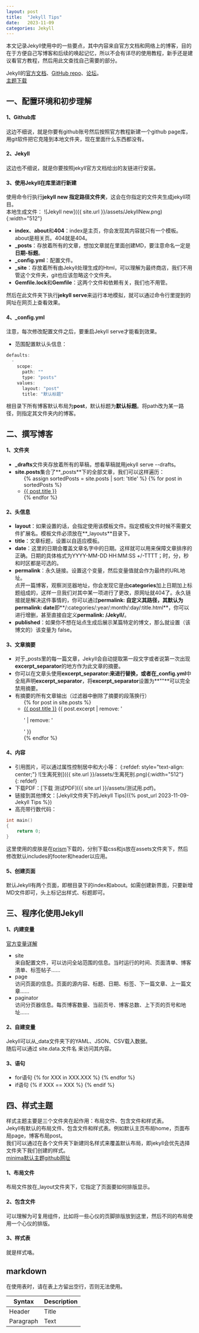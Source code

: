 ```yaml
---
layout: post
title:  "Jekyll Tips"
date:   2023-11-09
categories: Jekyll
---
```


本文记录Jekyll使用中的一些要点，其中内容来自官方文档和网络上的博客，目的在于方便自己写博客和后续的唤起记忆，所以不会有详尽的使用教程，新手还是建议看官方教程，然后用此文查找自己需要的部分。  

Jekyll的[官方文档][jekyll-docs]、[GitHub repo][jekyll-gh]、[论坛][jekyll-talk]。  
[主题下载][jekyll-theme]

## 一、配置环境和初步理解

#### 1、Github库
这边不细说，就是你要有github账号然后按照官方教程新建一个github page库，用git软件把它克隆到本地文件夹，现在里面什么东西都没有。

#### 2、Jekyll
这边也不细说，就是你要按照jekyll官方文档给出的友链进行安装。

#### 3、使用Jekyll在库里进行新建
使用命令行执行**jekyll new 指定路径文件夹**，这会在你指定的文件夹生成jekyll项目。  
本地生成文件：
![Jekyll new]({{ site.url }}/assets/JekyllNew.png){:width="512"}  
- **index**、**about**和**404**：index是主页，你会发现其内容就只有一个模板。about是相关页。404就是404。  
- **_posts**：存放着所有的文章，想加文章就在里面创建MD，要注意命名一定是**日期-标题**。
- **_config.yml**：配置文件。  
- **_site**：存放着所有由Jekyll处理生成的Html，可以理解为最终商店，我们不用管这个文件夹，git也应该忽略这个文件夹。
- **Gemfile.lock**和**Gemfile**：这两个文件和依赖有关，我们也不用管。

然后在此文件夹下执行**jekyll serve**来运行本地模拟，就可以通过命令行里提到的网址在网页上查看效果。
#### 4、_config.yml
注意，每次修改配置文件之后，要重启Jekyll serve才能看到效果。
- 范围配置默认头信息：
```cpp 
defaults:
  -
    scope:
      path: ""
      type: "posts"
    values:
      layout: "post"
      title: "默认标题"
```
根目录下所有博客默认布局为**post**，默认标题为**默认标题**。将path改为某一路径，则指定其文件夹内的博客。

## 二、撰写博客
#### 1、文件夹
- **_drafts**文件夹存放着所有的草稿，想看草稿就用jekyll serve --drafts。  
- **site.posts**集合了**_posts**下的全部文章，我们可以这样遍历：
  <ul>
    {% assign sortedPosts = site.posts | sort: 'title' %}
    {% for post in sortedPosts %}
      <li>
        <a href="{{ post.url }}">{{ post.title }}</a>
      </li>
    {% endfor %}
  </ul>

#### 2、头信息
- **layout**：如果设置的话，会指定使用该模板文件。指定模板文件时候不需要文件扩展名。模板文件必须放在**_layouts**目录下。
- **title**：文章标题，设置以自适应模板。
- **date**：这里的日期会覆盖文章名字中的日期。这样就可以用来保障文章排序的正确。日期的具体格式为YYYY-MM-DD HH:MM:SS +/-TTTT；时，分，秒和时区都是可选的。
- **permalink**：永久链接。设置这个变量，然后变量值就会作为最终的URL地址。  
点开一篇博客，观察浏览器地址，你会发现它是由**categories**加上日期加上标题组成的，这样一旦我们对其中某一项进行了更改，原网址就404了。永久链接就是解决这件事情的，你可以通过**permalink: **自定义其路径，其默认为**permalink: date**即**/:categories/:year/:month/:day/:title.html**，你可以进行增删，甚至直接自定义**permalink: /Jekyll/**。
- **published**：如果你不想在站点生成后展示某篇特定的博文，那么就设置（该博文的）该变量为 false。  


#### 3、文章摘要
- 对于_posts里的每一篇文章，Jekyll会自动提取第一段文字或者说第一次出现**excerpt_separator**的地方作为此文章的摘要。  
- 你可以在文章头使用**excerpt_separator:<!--more-->**来进行替换，或者在**_config.yml**中全局声明**excerpt_separator**，将**excerpt_separator**设置为**""**可以完全禁用摘要。  
- 有摘要的所有文章输出（过滤器中删除了摘要的段落换行）
  <ul>
    {% for post in site.posts %}
      <li>
        <a href="{{ post.url }}">{{ post.title }}</a>  {{ post.excerpt | remove: '<p>' | remove: '</p>' }}
      </li>
    {% endfor %}
  </ul>

#### 4、内容
- 引用图片，可以通过属性控制居中和大小等：
{:refdef: style="text-align: center;"}
![生离死别]({{ site.url }}/assets/生离死别.png){:width="512"}  
{: refdef}
- 下载PDF：[下载 测试PDF]({{ site.url }}/assets/测试用.pdf)。  
- 链接到其他博文：[Jekyll文件夹下的Jekyll Tips]({% post_url 2023-11-09-Jekyll Tips %})
- 高亮带行数代码：
```cpp
int main()
{
    return 0;
}
```
这里使用的皮肤是在[prism][prism-download]下载的，分别下载css和js放在assets文件夹下，然后修改默认includes的footer和header以应用。

#### 5、创建页面
默认Jekyll有两个页面，即根目录下的index和about。如需创建新界面，只要新增MD文件即可，头上标记出样式、标题即可。

## 三、程序化使用Jekyll
#### 1、内建变量
[官方变量详解][jekyll-variables]
- site  
来自配置文件，可以访问全站范围的信息。当时运行的时间、页面清单、博客清单、标签帖子……
- page  
访问页面的信息。页面的源内容、标题、日期、标签、下一篇文章、上一篇文章……
- paginator  
访问分页器信息。每页博客数量、当前页号、博客总数、上下页的页号和地址……

#### 2、自建变量
Jekyll可以从_data文件夹下的YAML、JSON、CSV载入数据。  
随后可以通过 site.data.文件名 来访问其内容。

#### 3、语句
- for语句
{% for XXX in XXX.XXX %}
{% endfor %}
- if语句
{% if XXX == XXX %}
{% endif %}


## 四、样式主题
样式主题主要是三个文件夹在起作用：布局文件、包含文件和样式表。  
Jekyll有默认的布局文件、包含文件和样式表。例如默认主页布局home，页面布局page，博客布局post。   
我们可以通过在各个文件夹下新建同名样式来覆盖默认布局，即jekyll会优先选择文件夹下我们创建的样式。   
[minima默认主题github网址][jekyll-minima]

#### 1、布局文件
布局文件放在_layout文件夹下，它指定了页面要如何排版显示。
#### 2、包含文件
可以理解为可复用组件，比如将一些心仪的页脚排版放到这里，然后不同的布局使用一个心仪的排版。
#### 3、样式表
就是样式咯。

## markdown
在使用表时，请在表上方留出空行，否则无法使用。

| Syntax    | Description |
| --------- | ----------- |
| Header    | Title       |
| Paragraph | Text        |


[jekyll-docs]: https://jekyllrb.com/docs/home
[jekyll-gh]:   https://github.com/jekyll/jekyll
[jekyll-talk]: https://talk.jekyllrb.com/
[jekyll-theme]: https://rubygems.org
[jekyll-variables]: http://jekyllcn.com/docs/variables/
[prism-download]:https://prismjs.com/download.html
[jekyll-minima]:https://github.com/jekyll/minima/tree/master
